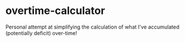 # overtime-calculator
Personal attempt at simplifying the calculation of what I've accumulated (potentially deficit) over-time!

